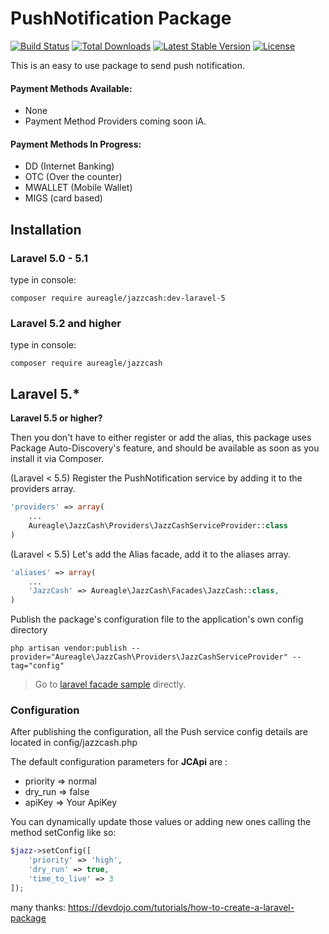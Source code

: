 # PushNotification Package

[![Build Status](https://api.travis-ci.org/Aureagle/JazzCash.svg)](https://api.travis-ci.org/Aureagle/JazzCash)
[![Total Downloads](https://poser.pugx.org/aureagle/JazzCash/downloads)](https://packagist.org/packages/aureagle/JazzCash)
[![Latest Stable Version](https://poser.pugx.org/Aureagle/JazzCash/v/stable)](https://packagist.org/packages/aureagle/JazzCash)
[![License](https://poser.pugx.org/aureagle/JazzCash/license)](https://packagist.org/packages/aureagle/JazzCash)

This is an easy to use package to send push notification.

#### Payment Methods Available:
* None
* Payment Method Providers coming soon iA.

#### Payment Methods In Progress:

* DD (Internet Banking)
* OTC (Over the counter)
* MWALLET (Mobile Wallet)
* MIGS (card based)

## Installation

### Laravel 5.0 - 5.1

type in console:

```
composer require aureagle/jazzcash:dev-laravel-5
```

### Laravel 5.2 and higher

type in console:

```
composer require aureagle/jazzcash
```

## Laravel 5.*

**Laravel 5.5 or higher?**

Then you don't have to either register or add the alias, this package uses Package Auto-Discovery's feature, and should be available as soon as you install it via Composer.

(Laravel < 5.5) Register the PushNotification service by adding it to the providers array.
```php
'providers' => array(
    ...
    Aureagle\JazzCash\Providers\JazzCashServiceProvider::class
)
```

(Laravel < 5.5) Let's add the Alias facade, add it to the aliases array.
```php
'aliases' => array(
    ...
    'JazzCash' => Aureagle\JazzCash\Facades\JazzCash::class,
)
```

Publish the package's configuration file to the application's own config directory
```
php artisan vendor:publish --provider="Aureagle\JazzCash\Providers\JazzCashServiceProvider" --tag="config"
```

> Go to [laravel facade sample](https://github.com/aureagle/JazzCash#laravel-alias-facade) directly.

### Configuration

After publishing the configuration, all the Push service config details are located in config/jazzcash.php

The default configuration parameters for **JCApi** are :

*   priority => normal
*   dry_run => false
*   apiKey => Your ApiKey

You can dynamically update those values or adding new ones calling the method setConfig like so:
```php
$jazz->setConfig([
    'priority' => 'high',
    'dry_run' => true,
    'time_to_live' => 3
]);
```

many thanks: https://devdojo.com/tutorials/how-to-create-a-laravel-package

